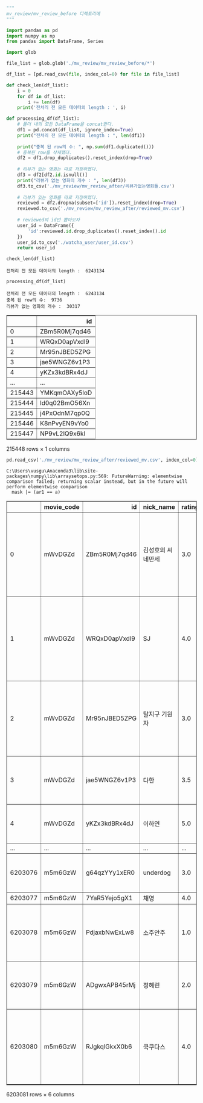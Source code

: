 ```python
"""
mv_review/mv_review_before 디렉토리에 
"""
```


```python
import pandas as pd
import numpy as np
from pandas import DataFrame, Series
```


```python
import glob
```


```python
file_list = glob.glob('./mv_review/mv_review_before/*')

df_list = [pd.read_csv(file, index_col=0) for file in file_list]
```


```python
def check_len(df_list):
    i = 0
    for df in df_list:
        i += len(df)
    print('전처리 전 모든 데이터의 length : ', i)
```


```python
def processing_df(df_list):
    # 폴더 내의 모든 DataFrame을 concat한다.
    df1 = pd.concat(df_list, ignore_index=True)
    print("전처리 전 모든 데이터의 length : ", len(df1))
    
    print("중복 된 row의 수: ", np.sum(df1.duplicated()))
    # 중복된 row를 삭제했다.
    df2 = df1.drop_duplicates().reset_index(drop=True)
    
    # 리뷰가 없는 영화는 따로 저장하였다.
    df3 = df2[df2.id.isnull()]
    print("리뷰가 없는 영화의 개수 : ", len(df3))
    df3.to_csv('./mv_review/mv_review_after/리뷰가없는영화들.csv')
    
    # 리뷰가 있는 영화를 따로 저장하였다.
    reviewed = df2.dropna(subset=['id']).reset_index(drop=True)
    reviewed.to_csv('./mv_review/mv_review_after/reviewed_mv.csv')
    
    # reviewed의 id만 뽑아오자
    user_id = DataFrame({
        'id':reviewed.id.drop_duplicates().reset_index().id
    })
    user_id.to_csv('./watcha_user/user_id.csv')
    return user_id
```


```python
check_len(df_list)
```

    전처리 전 모든 데이터의 length :  6243134
    


```python
processing_df(df_list)
```

    전처리 전 모든 데이터의 length :  6243134
    중복 된 row의 수:  9736
    리뷰가 없는 영화의 개수 :  30317
    




<div>
<style scoped>
    .dataframe tbody tr th:only-of-type {
        vertical-align: middle;
    }

    .dataframe tbody tr th {
        vertical-align: top;
    }

    .dataframe thead th {
        text-align: right;
    }
</style>
<table border="1" class="dataframe">
  <thead>
    <tr style="text-align: right;">
      <th></th>
      <th>id</th>
    </tr>
  </thead>
  <tbody>
    <tr>
      <td>0</td>
      <td>ZBm5R0Mj7qd46</td>
    </tr>
    <tr>
      <td>1</td>
      <td>WRQxD0apVxdl9</td>
    </tr>
    <tr>
      <td>2</td>
      <td>Mr95nJBED5ZPG</td>
    </tr>
    <tr>
      <td>3</td>
      <td>jae5WNGZ6v1P3</td>
    </tr>
    <tr>
      <td>4</td>
      <td>yKZx3kdBRx4dJ</td>
    </tr>
    <tr>
      <td>...</td>
      <td>...</td>
    </tr>
    <tr>
      <td>215443</td>
      <td>YMKqmOAXy5loD</td>
    </tr>
    <tr>
      <td>215444</td>
      <td>ld0q02BmO56Xn</td>
    </tr>
    <tr>
      <td>215445</td>
      <td>j4PxOdnM7qp0Q</td>
    </tr>
    <tr>
      <td>215446</td>
      <td>K8nPvyEN9vYo0</td>
    </tr>
    <tr>
      <td>215447</td>
      <td>NP9vL2lQ9x6kl</td>
    </tr>
  </tbody>
</table>
<p>215448 rows × 1 columns</p>
</div>




```python
pd.read_csv('./mv_review/mv_review_after/reviewed_mv.csv', index_col=0)
```

    C:\Users\vusgu\Anaconda3\lib\site-packages\numpy\lib\arraysetops.py:569: FutureWarning: elementwise comparison failed; returning scalar instead, but in the future will perform elementwise comparison
      mask |= (ar1 == a)
    




<div>
<style scoped>
    .dataframe tbody tr th:only-of-type {
        vertical-align: middle;
    }

    .dataframe tbody tr th {
        vertical-align: top;
    }

    .dataframe thead th {
        text-align: right;
    }
</style>
<table border="1" class="dataframe">
  <thead>
    <tr style="text-align: right;">
      <th></th>
      <th>movie_code</th>
      <th>id</th>
      <th>nick_name</th>
      <th>ratings</th>
      <th>comment</th>
      <th>like</th>
    </tr>
  </thead>
  <tbody>
    <tr>
      <td>0</td>
      <td>mWvDGZd</td>
      <td>ZBm5R0Mj7qd46</td>
      <td>김성호의 씨네만세</td>
      <td>3.0</td>
      <td>춘화의 경제력을 통해 나머지 멤버들이 처한 문제를 한 순간에 해결하는 억지스러운 결...</td>
      <td>593.0</td>
    </tr>
    <tr>
      <td>1</td>
      <td>mWvDGZd</td>
      <td>WRQxD0apVxdl9</td>
      <td>SJ</td>
      <td>4.0</td>
      <td>가 본 적도 없는 시대에서 풍기는 향수. 추억만큼 아름답지 않은 현재도 너무 잘 보...</td>
      <td>388.0</td>
    </tr>
    <tr>
      <td>2</td>
      <td>mWvDGZd</td>
      <td>Mr95nJBED5ZPG</td>
      <td>탈지구 기원자</td>
      <td>3.0</td>
      <td>누구나 있었으면, 하고 바라는 찬란한 추억. \n그러나 결코 머무르지 않는 추억.</td>
      <td>236.0</td>
    </tr>
    <tr>
      <td>3</td>
      <td>mWvDGZd</td>
      <td>jae5WNGZ6v1P3</td>
      <td>다한</td>
      <td>3.5</td>
      <td>그 많던 여학생들은 어디로 갔는가 / 문정희</td>
      <td>213.0</td>
    </tr>
    <tr>
      <td>4</td>
      <td>mWvDGZd</td>
      <td>yKZx3kdBRx4dJ</td>
      <td>이하연</td>
      <td>5.0</td>
      <td>알지도 못하는 시대를 공감하고있었다</td>
      <td>179.0</td>
    </tr>
    <tr>
      <td>...</td>
      <td>...</td>
      <td>...</td>
      <td>...</td>
      <td>...</td>
      <td>...</td>
      <td>...</td>
    </tr>
    <tr>
      <td>6203076</td>
      <td>m5m6GzW</td>
      <td>g64qzYYy1xER0</td>
      <td>underdog</td>
      <td>3.0</td>
      <td>너무 사차원 유머라 괴리가 크다.</td>
      <td>0.0</td>
    </tr>
    <tr>
      <td>6203077</td>
      <td>m5m6GzW</td>
      <td>7YaR5Yejo5gX1</td>
      <td>채영</td>
      <td>4.0</td>
      <td>재밌다</td>
      <td>0.0</td>
    </tr>
    <tr>
      <td>6203078</td>
      <td>m5m6GzW</td>
      <td>PdjaxbNwExLw8</td>
      <td>소주안주</td>
      <td>1.0</td>
      <td>내가 본 영화 중 최악.....무슨 내용을 담으려고 했는지,,</td>
      <td>0.0</td>
    </tr>
    <tr>
      <td>6203079</td>
      <td>m5m6GzW</td>
      <td>ADgwxAPB45rMj</td>
      <td>정혜린</td>
      <td>2.0</td>
      <td>난 아직도 이 영화가 무슨 내용인지 이해가 안된다</td>
      <td>0.0</td>
    </tr>
    <tr>
      <td>6203080</td>
      <td>m5m6GzW</td>
      <td>RJgkqlGkxX0b6</td>
      <td>쿡쿠다스</td>
      <td>4.0</td>
      <td>공효진의 연기는 정말 좋은 연기인데 시나리오가 너무 가벼운게 아쉽다.</td>
      <td>0.0</td>
    </tr>
  </tbody>
</table>
<p>6203081 rows × 6 columns</p>
</div>
